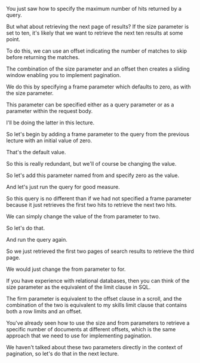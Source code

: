 You just saw how to specify the maximum number of hits returned by a query.

But what about retrieving the next page of results? If the size parameter is set to ten, it's likely that we want to retrieve the next ten results at some point.

To do this, we can use an offset indicating the number of matches to skip before returning the matches.

The combination of the size parameter and an offset then creates a sliding window enabling you to implement pagination.

We do this by specifying a frame parameter which defaults to zero, as with the size parameter.

This parameter can be specified either as a query parameter or as a parameter within the request body.

I'll be doing the latter in this lecture.

So let's begin by adding a frame parameter to the query from the previous lecture with an initial value of zero.

That's the default value.

So this is really redundant, but we'll of course be changing the value.

So let's add this parameter named from and specify zero as the value.

And let's just run the query for good measure.

So this query is no different than if we had not specified a frame parameter because it just retrieves the first two hits to retrieve the next two hits.

We can simply change the value of the from parameter to two.

So let's do that.

And run the query again.

So we just retrieved the first two pages of search results to retrieve the third page.

We would just change the from parameter to for.

If you have experience with relational databases, then you can think of the size parameter as the equivalent of the limit clause in SQL.

The firm parameter is equivalent to the offset clause in a scroll, and the combination of the two is equivalent to my skills limit clause that contains both a row limits and an offset.

You've already seen how to use the size and from parameters to retrieve a specific number of documents at different offsets, which is the same approach that we need to use for implementing pagination.

We haven't talked about these two parameters directly in the context of pagination, so let's do that in the next lecture.

